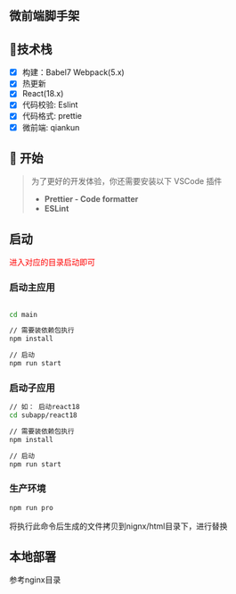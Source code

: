 ## 微前端脚手架


## 🚀技术栈
- [x] 构建：Babel7 Webpack(5.x)
- [x] 热更新
- [x] React(18.x)
- [x] 代码校验: Eslint
- [x] 代码格式: prettie
- [x] 微前端: qiankun

## 🏃 开始
> 为了更好的开发体验，你还需要安装以下 VSCode 插件
>
> - **Prettier - Code formatter**
> - **ESLint**



## 启动

<font color="red"> 进入对应的目录启动即可 </font>

### 启动主应用

```sh 

cd main

// 需要装依赖包执行
npm install

// 启动
npm run start
```

### 启动子应用

```sh 
// 如： 启动react18
cd subapp/react18

// 需要装依赖包执行
npm install

// 启动
npm run start
```



### 生产环境
```sh 
npm run pro 
```
将执行此命令后生成的文件拷贝到nignx/html目录下，进行替换


## 本地部署
参考nginx目录
